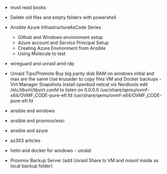 - must read books
- Delete old files and empty folders with powershell
- Ansible Azure InfrastructureAsCode Series
  - Github and Windows environment setup
  - Azure account and Service Principal Setup
  - Creating Azure Environment from Ansible
  - Using Molecule to test
- wireguard and unraid amd rdp
- Unraid Tips/Promote
  Buy big parity disk
  RAM on windows initial and max are the same
  Use krusader to copy files
  VM and Docker backups
-Virt Manager Snapshots
  Install openbsd netcat vis Nerdtools
   edit /etc/libvirt/libvirt.confd to listen on 0.0.0.0
  <loader readonly='yes' type='pflash'>/usr/share/qemu/ovmf-x64/OVMF_CODE-pure-efi.fd</loader>
  <loader readonly='yes' type='rom'>/usr/share/qemu/ovmf-x64/OVMF_CODE-pure-efi.fd</loader>

- ansible and windows
- ansible and proxmox/esxi
- ansible and azure
- az303 articles
- helm and docker for windows - unraid

- Proxmox Backup Server (add Unraid Share to VM and mount inside as local backup folder)
